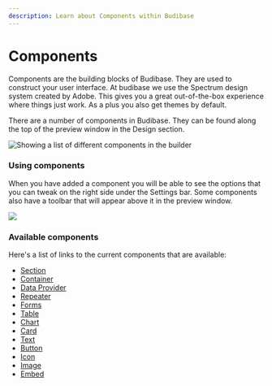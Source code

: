 ```yaml
---
description: Learn about Components within Budibase
---
```


# Components

Components are the building blocks of Budibase. They are used to construct your user interface. At budibase we use the Spectrum design system created by Adobe. This gives you a great out-of-the-box experience where things just work. As a plus you also get themes by default.

There are a number of components in Budibase. They can be found along the top of the preview window in the Design section.

![Showing a list of different components in the builder](../../../.gitbook/assets/components.png)

### Using components

When you have added a component you will be able to see the options that you can tweak on the right side under the Settings bar. Some components also have a toolbar that will appear above it in the preview window.

![](../../../.gitbook/assets/toolbar.png)

### Available components

Here's a list of links to the current components that are available:

* [Section](section.md)
* [Container](container.md)
* [Data Provider](data-provider.md)
* [Repeater](repeater.md)
* [Forms](../forms/)
* [Table](table.md)
* [Chart](charts.md)
* [Card](card.md)
* [Text](text.md)
* [Button](button.md)
* [Icon](icon.md)
* [Image](image.md)
* [Embed](embed.md)




